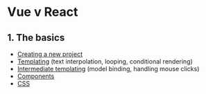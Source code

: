 # Vue v React

## 1. The basics

- [Creating a new project](01-new-project.md)
- [Templating](02-templating.md) (text interpolation, looping, conditional rendering)
- [Intermediate templating](03-intermediate-templating.md) (model binding, handling mouse clicks)
- [Components](04-components.md)
- [CSS](05-css.md)
